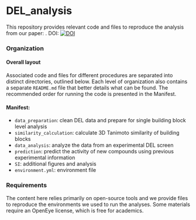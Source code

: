 # DEL_analysis
This repository provides relevant code and files to reproduce the analysis from our paper: <add paper DOI>. 
DOI: [![DOI](https://zenodo.org/badge/594168758.svg)](https://zenodo.org/badge/latestdoi/594168758)

### Organization
#### Overall layout
Associated code and files for different procedures are separated into distinct directories, outlined below. Each level of organization also contains a separate `README.md` file that better details what can be found. The recommended order for running the code is presented in the Manifest. 

#### Manifest:
- `data_preparation`: clean DEL data and prepare for single building block level analysis
- `similarity_calculation`: calculate 3D Tanimoto similarity of building blocks
- `data_analysis`: analyze the data from an experimental DEL screen
- `prediction`: predict the activity of new compounds using previous experimental information
- `SI`: additional figures and analysis 
- `environment.yml`: environment file

### Requirements
The content here relies primarily on open-source tools and we provide files to reproduce the environments we used to run the analyses. Some materials require an OpenEye license, which is free for academics. 

